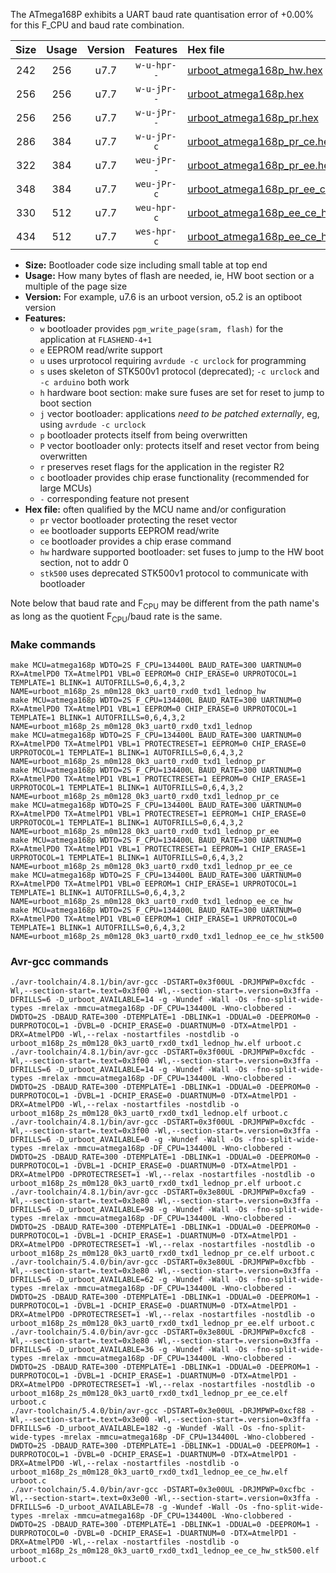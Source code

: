 The ATmega168P exhibits a UART baud rate quantisation error of +0.00% for this F_CPU and baud rate combination.

|Size|Usage|Version|Features|Hex file|
|:-:|:-:|:-:|:-:|:--|
|242|256|u7.7|`w-u-hpr--`|[urboot_atmega168p_hw.hex](https://raw.githubusercontent.com/stefanrueger/urboot.hex/main/cores/minicore/atmega168p/watchdog_2_s/internal_oscillator/134400_hz/300_baud/uart0_rxd0_txd1/lednop/urboot_atmega168p_hw.hex)|
|256|256|u7.7|`w-u-jPr--`|[urboot_atmega168p.hex](https://raw.githubusercontent.com/stefanrueger/urboot.hex/main/cores/minicore/atmega168p/watchdog_2_s/internal_oscillator/134400_hz/300_baud/uart0_rxd0_txd1/lednop/urboot_atmega168p.hex)|
|256|256|u7.7|`w-u-jPr--`|[urboot_atmega168p_pr.hex](https://raw.githubusercontent.com/stefanrueger/urboot.hex/main/cores/minicore/atmega168p/watchdog_2_s/internal_oscillator/134400_hz/300_baud/uart0_rxd0_txd1/lednop/urboot_atmega168p_pr.hex)|
|286|384|u7.7|`w-u-jPr-c`|[urboot_atmega168p_pr_ce.hex](https://raw.githubusercontent.com/stefanrueger/urboot.hex/main/cores/minicore/atmega168p/watchdog_2_s/internal_oscillator/134400_hz/300_baud/uart0_rxd0_txd1/lednop/urboot_atmega168p_pr_ce.hex)|
|322|384|u7.7|`weu-jPr--`|[urboot_atmega168p_pr_ee.hex](https://raw.githubusercontent.com/stefanrueger/urboot.hex/main/cores/minicore/atmega168p/watchdog_2_s/internal_oscillator/134400_hz/300_baud/uart0_rxd0_txd1/lednop/urboot_atmega168p_pr_ee.hex)|
|348|384|u7.7|`weu-jPr-c`|[urboot_atmega168p_pr_ee_ce.hex](https://raw.githubusercontent.com/stefanrueger/urboot.hex/main/cores/minicore/atmega168p/watchdog_2_s/internal_oscillator/134400_hz/300_baud/uart0_rxd0_txd1/lednop/urboot_atmega168p_pr_ee_ce.hex)|
|330|512|u7.7|`weu-hpr-c`|[urboot_atmega168p_ee_ce_hw.hex](https://raw.githubusercontent.com/stefanrueger/urboot.hex/main/cores/minicore/atmega168p/watchdog_2_s/internal_oscillator/134400_hz/300_baud/uart0_rxd0_txd1/lednop/urboot_atmega168p_ee_ce_hw.hex)|
|434|512|u7.7|`wes-hpr-c`|[urboot_atmega168p_ee_ce_hw_stk500.hex](https://raw.githubusercontent.com/stefanrueger/urboot.hex/main/cores/minicore/atmega168p/watchdog_2_s/internal_oscillator/134400_hz/300_baud/uart0_rxd0_txd1/lednop/urboot_atmega168p_ee_ce_hw_stk500.hex)|

- **Size:** Bootloader code size including small table at top end
- **Usage:** How many bytes of flash are needed, ie, HW boot section or a multiple of the page size
- **Version:** For example, u7.6 is an urboot version, o5.2 is an optiboot version
- **Features:**
  + `w` bootloader provides `pgm_write_page(sram, flash)` for the application at `FLASHEND-4+1`
  + `e` EEPROM read/write support
  + `u` uses urprotocol requiring `avrdude -c urclock` for programming
  + `s` uses skeleton of STK500v1 protocol (deprecated); `-c urclock` and `-c arduino` both work
  + `h` hardware boot section: make sure fuses are set for reset to jump to boot section
  + `j` vector bootloader: applications *need to be patched externally*, eg, using `avrdude -c urclock`
  + `p` bootloader protects itself from being overwritten
  + `P` vector bootloader only: protects itself and reset vector from being overwritten
  + `r` preserves reset flags for the application in the register R2
  + `c` bootloader provides chip erase functionality (recommended for large MCUs)
  + `-` corresponding feature not present
- **Hex file:** often qualified by the MCU name and/or configuration
  + `pr` vector bootloader protecting the reset vector
  + `ee` bootloader supports EEPROM read/write
  + `ce` bootloader provides a chip erase command
  + `hw` hardware supported bootloader: set fuses to jump to the HW boot section, not to addr 0
  + `stk500` uses deprecated STK500v1 protocol to communicate with bootloader


Note below that baud rate and F<sub>CPU</sub> may be different from the path name's as long as the quotient F<sub>CPU</sub>/baud rate is the same.

### Make commands
```
make MCU=atmega168p WDTO=2S F_CPU=134400L BAUD_RATE=300 UARTNUM=0 RX=AtmelPD0 TX=AtmelPD1 VBL=0 EEPROM=0 CHIP_ERASE=0 URPROTOCOL=1 TEMPLATE=1 BLINK=1 AUTOFRILLS=0,6,4,3,2 NAME=urboot_m168p_2s_m0m128_0k3_uart0_rxd0_txd1_lednop_hw
make MCU=atmega168p WDTO=2S F_CPU=134400L BAUD_RATE=300 UARTNUM=0 RX=AtmelPD0 TX=AtmelPD1 VBL=1 EEPROM=0 CHIP_ERASE=0 URPROTOCOL=1 TEMPLATE=1 BLINK=1 AUTOFRILLS=0,6,4,3,2 NAME=urboot_m168p_2s_m0m128_0k3_uart0_rxd0_txd1_lednop
make MCU=atmega168p WDTO=2S F_CPU=134400L BAUD_RATE=300 UARTNUM=0 RX=AtmelPD0 TX=AtmelPD1 VBL=1 PROTECTRESET=1 EEPROM=0 CHIP_ERASE=0 URPROTOCOL=1 TEMPLATE=1 BLINK=1 AUTOFRILLS=0,6,4,3,2 NAME=urboot_m168p_2s_m0m128_0k3_uart0_rxd0_txd1_lednop_pr
make MCU=atmega168p WDTO=2S F_CPU=134400L BAUD_RATE=300 UARTNUM=0 RX=AtmelPD0 TX=AtmelPD1 VBL=1 PROTECTRESET=1 EEPROM=0 CHIP_ERASE=1 URPROTOCOL=1 TEMPLATE=1 BLINK=1 AUTOFRILLS=0,6,4,3,2 NAME=urboot_m168p_2s_m0m128_0k3_uart0_rxd0_txd1_lednop_pr_ce
make MCU=atmega168p WDTO=2S F_CPU=134400L BAUD_RATE=300 UARTNUM=0 RX=AtmelPD0 TX=AtmelPD1 VBL=1 PROTECTRESET=1 EEPROM=1 CHIP_ERASE=0 URPROTOCOL=1 TEMPLATE=1 BLINK=1 AUTOFRILLS=0,6,4,3,2 NAME=urboot_m168p_2s_m0m128_0k3_uart0_rxd0_txd1_lednop_pr_ee
make MCU=atmega168p WDTO=2S F_CPU=134400L BAUD_RATE=300 UARTNUM=0 RX=AtmelPD0 TX=AtmelPD1 VBL=1 PROTECTRESET=1 EEPROM=1 CHIP_ERASE=1 URPROTOCOL=1 TEMPLATE=1 BLINK=1 AUTOFRILLS=0,6,4,3,2 NAME=urboot_m168p_2s_m0m128_0k3_uart0_rxd0_txd1_lednop_pr_ee_ce
make MCU=atmega168p WDTO=2S F_CPU=134400L BAUD_RATE=300 UARTNUM=0 RX=AtmelPD0 TX=AtmelPD1 VBL=0 EEPROM=1 CHIP_ERASE=1 URPROTOCOL=1 TEMPLATE=1 BLINK=1 AUTOFRILLS=0,6,4,3,2 NAME=urboot_m168p_2s_m0m128_0k3_uart0_rxd0_txd1_lednop_ee_ce_hw
make MCU=atmega168p WDTO=2S F_CPU=134400L BAUD_RATE=300 UARTNUM=0 RX=AtmelPD0 TX=AtmelPD1 VBL=0 EEPROM=1 CHIP_ERASE=1 URPROTOCOL=0 TEMPLATE=1 BLINK=1 AUTOFRILLS=0,6,4,3,2 NAME=urboot_m168p_2s_m0m128_0k3_uart0_rxd0_txd1_lednop_ee_ce_hw_stk500
```

### Avr-gcc commands
```
./avr-toolchain/4.8.1/bin/avr-gcc -DSTART=0x3f00UL -DRJMPWP=0xcfdc -Wl,--section-start=.text=0x3f00 -Wl,--section-start=.version=0x3ffa -DFRILLS=6 -D_urboot_AVAILABLE=14 -g -Wundef -Wall -Os -fno-split-wide-types -mrelax -mmcu=atmega168p -DF_CPU=134400L -Wno-clobbered -DWDTO=2S -DBAUD_RATE=300 -DTEMPLATE=1 -DBLINK=1 -DDUAL=0 -DEEPROM=0 -DURPROTOCOL=1 -DVBL=0 -DCHIP_ERASE=0 -DUARTNUM=0 -DTX=AtmelPD1 -DRX=AtmelPD0 -Wl,--relax -nostartfiles -nostdlib -o urboot_m168p_2s_m0m128_0k3_uart0_rxd0_txd1_lednop_hw.elf urboot.c
./avr-toolchain/4.8.1/bin/avr-gcc -DSTART=0x3f00UL -DRJMPWP=0xcfdc -Wl,--section-start=.text=0x3f00 -Wl,--section-start=.version=0x3ffa -DFRILLS=6 -D_urboot_AVAILABLE=14 -g -Wundef -Wall -Os -fno-split-wide-types -mrelax -mmcu=atmega168p -DF_CPU=134400L -Wno-clobbered -DWDTO=2S -DBAUD_RATE=300 -DTEMPLATE=1 -DBLINK=1 -DDUAL=0 -DEEPROM=0 -DURPROTOCOL=1 -DVBL=1 -DCHIP_ERASE=0 -DUARTNUM=0 -DTX=AtmelPD1 -DRX=AtmelPD0 -Wl,--relax -nostartfiles -nostdlib -o urboot_m168p_2s_m0m128_0k3_uart0_rxd0_txd1_lednop.elf urboot.c
./avr-toolchain/4.8.1/bin/avr-gcc -DSTART=0x3f00UL -DRJMPWP=0xcfdc -Wl,--section-start=.text=0x3f00 -Wl,--section-start=.version=0x3ffa -DFRILLS=6 -D_urboot_AVAILABLE=0 -g -Wundef -Wall -Os -fno-split-wide-types -mrelax -mmcu=atmega168p -DF_CPU=134400L -Wno-clobbered -DWDTO=2S -DBAUD_RATE=300 -DTEMPLATE=1 -DBLINK=1 -DDUAL=0 -DEEPROM=0 -DURPROTOCOL=1 -DVBL=1 -DCHIP_ERASE=0 -DUARTNUM=0 -DTX=AtmelPD1 -DRX=AtmelPD0 -DPROTECTRESET=1 -Wl,--relax -nostartfiles -nostdlib -o urboot_m168p_2s_m0m128_0k3_uart0_rxd0_txd1_lednop_pr.elf urboot.c
./avr-toolchain/4.8.1/bin/avr-gcc -DSTART=0x3e80UL -DRJMPWP=0xcfa9 -Wl,--section-start=.text=0x3e80 -Wl,--section-start=.version=0x3ffa -DFRILLS=6 -D_urboot_AVAILABLE=98 -g -Wundef -Wall -Os -fno-split-wide-types -mrelax -mmcu=atmega168p -DF_CPU=134400L -Wno-clobbered -DWDTO=2S -DBAUD_RATE=300 -DTEMPLATE=1 -DBLINK=1 -DDUAL=0 -DEEPROM=0 -DURPROTOCOL=1 -DVBL=1 -DCHIP_ERASE=1 -DUARTNUM=0 -DTX=AtmelPD1 -DRX=AtmelPD0 -DPROTECTRESET=1 -Wl,--relax -nostartfiles -nostdlib -o urboot_m168p_2s_m0m128_0k3_uart0_rxd0_txd1_lednop_pr_ce.elf urboot.c
./avr-toolchain/5.4.0/bin/avr-gcc -DSTART=0x3e80UL -DRJMPWP=0xcfbb -Wl,--section-start=.text=0x3e80 -Wl,--section-start=.version=0x3ffa -DFRILLS=6 -D_urboot_AVAILABLE=62 -g -Wundef -Wall -Os -fno-split-wide-types -mrelax -mmcu=atmega168p -DF_CPU=134400L -Wno-clobbered -DWDTO=2S -DBAUD_RATE=300 -DTEMPLATE=1 -DBLINK=1 -DDUAL=0 -DEEPROM=1 -DURPROTOCOL=1 -DVBL=1 -DCHIP_ERASE=0 -DUARTNUM=0 -DTX=AtmelPD1 -DRX=AtmelPD0 -DPROTECTRESET=1 -Wl,--relax -nostartfiles -nostdlib -o urboot_m168p_2s_m0m128_0k3_uart0_rxd0_txd1_lednop_pr_ee.elf urboot.c
./avr-toolchain/5.4.0/bin/avr-gcc -DSTART=0x3e80UL -DRJMPWP=0xcfc8 -Wl,--section-start=.text=0x3e80 -Wl,--section-start=.version=0x3ffa -DFRILLS=6 -D_urboot_AVAILABLE=36 -g -Wundef -Wall -Os -fno-split-wide-types -mrelax -mmcu=atmega168p -DF_CPU=134400L -Wno-clobbered -DWDTO=2S -DBAUD_RATE=300 -DTEMPLATE=1 -DBLINK=1 -DDUAL=0 -DEEPROM=1 -DURPROTOCOL=1 -DVBL=1 -DCHIP_ERASE=1 -DUARTNUM=0 -DTX=AtmelPD1 -DRX=AtmelPD0 -DPROTECTRESET=1 -Wl,--relax -nostartfiles -nostdlib -o urboot_m168p_2s_m0m128_0k3_uart0_rxd0_txd1_lednop_pr_ee_ce.elf urboot.c
./avr-toolchain/5.4.0/bin/avr-gcc -DSTART=0x3e00UL -DRJMPWP=0xcf88 -Wl,--section-start=.text=0x3e00 -Wl,--section-start=.version=0x3ffa -DFRILLS=6 -D_urboot_AVAILABLE=182 -g -Wundef -Wall -Os -fno-split-wide-types -mrelax -mmcu=atmega168p -DF_CPU=134400L -Wno-clobbered -DWDTO=2S -DBAUD_RATE=300 -DTEMPLATE=1 -DBLINK=1 -DDUAL=0 -DEEPROM=1 -DURPROTOCOL=1 -DVBL=0 -DCHIP_ERASE=1 -DUARTNUM=0 -DTX=AtmelPD1 -DRX=AtmelPD0 -Wl,--relax -nostartfiles -nostdlib -o urboot_m168p_2s_m0m128_0k3_uart0_rxd0_txd1_lednop_ee_ce_hw.elf urboot.c
./avr-toolchain/5.4.0/bin/avr-gcc -DSTART=0x3e00UL -DRJMPWP=0xcfbc -Wl,--section-start=.text=0x3e00 -Wl,--section-start=.version=0x3ffa -DFRILLS=6 -D_urboot_AVAILABLE=78 -g -Wundef -Wall -Os -fno-split-wide-types -mrelax -mmcu=atmega168p -DF_CPU=134400L -Wno-clobbered -DWDTO=2S -DBAUD_RATE=300 -DTEMPLATE=1 -DBLINK=1 -DDUAL=0 -DEEPROM=1 -DURPROTOCOL=0 -DVBL=0 -DCHIP_ERASE=1 -DUARTNUM=0 -DTX=AtmelPD1 -DRX=AtmelPD0 -Wl,--relax -nostartfiles -nostdlib -o urboot_m168p_2s_m0m128_0k3_uart0_rxd0_txd1_lednop_ee_ce_hw_stk500.elf urboot.c
```

